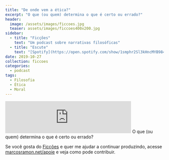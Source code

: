 ```yaml
---
title: "De onde vem a ética?"
excerpt: "O que (ou quem) determina o que é certo ou errado?"
header:
  image: /assets/images/ficcoes.jpg
  teaser: assets/images/ficcoes400x200.jpg
sidebar:
  - title: "Ficções"
    text: "Um podcast sobre narrativas filosóficas"
  - title: "Escute"
    text: "[Spotify](https://open.spotify.com/show/1smphr2Sl3kHncMYB984rc?si=Ds7GV4oNQnGxsm-bxYvasA), [Google](https://podcasts.google.com/?feed=aHR0cHM6Ly9hbmNob3IuZm0vcy9hOWM4NWIwL3BvZGNhc3QvcnNz) ou [RSS](https://anchor.fm/s/a9c85b0/podcast/rss)"
date: 2019-10-27
collection: ficcoes
categories:
  - podcast
tags: 
  - Filosofia
  - Ética
  - Moral
---
```


<iframe src="https://anchor.fm/podcastficcoes/embed/episodes/De-onde-vem-a-tica-e8atfu" height="102px" width="400px" frameborder="0" scrolling="no"></iframe>
O que (ou quem) determina o que é certo ou errado?

Se você gosta do [Ficções](https://marcosramon.net/ficcoes/) e quer me ajudar a continuar produzindo, acesse [marcosramon.net/apoie](https://marcosramon.net/apoie/) e veja como pode contribuir.
